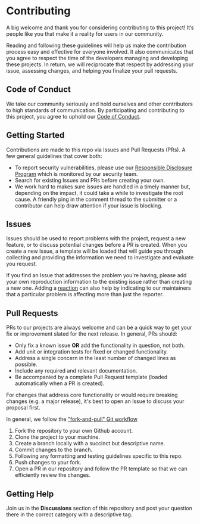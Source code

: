 # Contributing

A big welcome and thank you for considering contributing to this project!
It’s people like you that make it a reality for users in our community.

Reading and following these guidelines will help us make the contribution
process easy and effective for everyone involved. It also communicates that
you agree to respect the time of the developers managing and developing
these projects. In return, we will reciprocate that respect by addressing
your issue, assessing changes, and helping you finalize your pull requests.

## Code of Conduct

We take our community seriously and hold ourselves and other contributors
to high standards of communication. By participating and contributing to
this project, you agree to uphold our [Code of Conduct](.github/CODE_OF_CONDUCT.md).

## Getting Started

Contributions are made to this repo via Issues and Pull Requests (PRs).
A few general guidelines that cover both:

- To report security vulnerabilities, please use our [Responsible Disclosure Program](.github/SECURITY.md) which is monitored by our security team.
- Search for existing Issues and PRs before creating your own.
- We work hard to makes sure issues are handled in a timely manner but,
depending on the impact, it could take a while to investigate the root cause.
A friendly ping in the comment thread to the submitter or a contributor can
help draw attention if your issue is blocking.

## Issues

Issues should be used to report problems with the project, request a new
feature, or to discuss potential changes before a PR is created. When you
create a new Issue, a template will be loaded that will guide you through
collecting and providing the information we need to investigate and evaluate
you request.

If you find an Issue that addresses the problem you're having, please add
your own reproduction information to the existing issue rather than creating
a new one. Adding a [reaction](https://github.blog/2016-03-10-add-reactions-to-pull-requests-issues-and-comments/) can also help
by indicating to our maintainers that a particular problem is affecting more
than just the reporter.

## Pull Requests

PRs to our projects are always welcome and can be a quick way to get your
fix or improvement slated for the next release. In general, PRs should:

- Only fix a known issue **OR** add the functionality in question, not both.
- Add unit or integration tests for fixed or changed functionality.
- Address a single concern in the least number of changed lines as possible.
- Include any required and relevant documentation.
- Be accompanied by a complete Pull Request template (loaded automatically
when a PR is created).

For changes that address core functionality or would require breaking changes
(e.g. a major release), it's best to open an Issue to discuss your proposal first.

In general, we follow the ["fork-and-pull" Git workflow](https://docs.github.com/en/github/collaborating-with-issues-and-pull-requests/creating-a-pull-request-from-a-fork)

1. Fork the repository to your own Github account.
2. Clone the project to your machine.
3. Create a branch locally with a succinct but descriptive name.
4. Commit changes to the branch.
5. Following any formatting and testing guidelines specific to this repo.
6. Push changes to your fork.
7. Open a PR in our repository and follow the PR template so that we can efficiently
review the changes.

## Getting Help

Join us in the **Discussions** section of this repository and post your question
there in the correct category with a descriptive tag.
